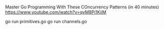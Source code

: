 Master Go Programming With These COncurrency Patterns (in 40 minutes)
https://www.youtube.com/watch?v=qyM8Pi1KiiM

go run primitives.go
go run channels.go
